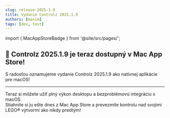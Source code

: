 ```yaml
---
slug: release-2025-1-9
title: Vydanie Controlz 2025.1.9
authors: [maxim]
tags: [dev, test]
---
```


import { MacAppStoreBadge } from '@site/src/pages/';

## 🚀 Controlz 2025.1.9 je teraz dostupný v Mac App Store!

S radosťou oznamujeme vydanie Controlz 2025.1.9 ako natívnej aplikácie pre macOS!

<!-- truncate -->
---

Teraz si môžete užiť plný výkon desktopu a bezproblémovú integráciu s macOS.  
Stiahnite si ju ešte dnes z Mac App Store a prevezmite kontrolu nad svojimi LEGO® výtvormi ako nikdy predtým!

<MacAppStoreBadge/>
